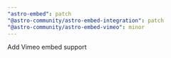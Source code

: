 ```yaml
---
"astro-embed": patch
"@astro-community/astro-embed-integration": patch
"@astro-community/astro-embed-vimeo": minor
---
```


Add Vimeo embed support
